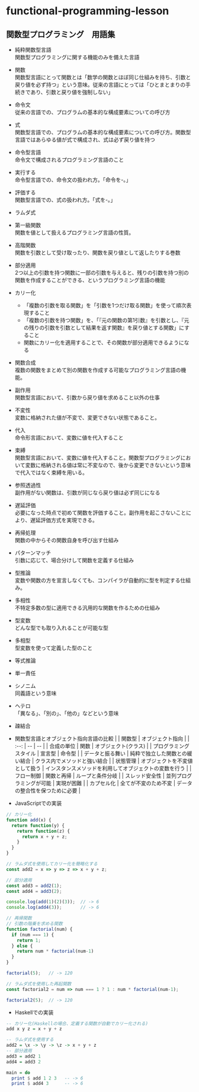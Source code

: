 # functional-programming-lesson

## 関数型プログラミング　用語集

- 純粋関数型言語  
関数型プログラミングに関する機能のみを備えた言語

- 関数  
関数型言語にとって関数とは「数学の関数とほぼ同じ仕組みを持ち、引数と戻り値を必ず持つ」という意味。従来の言語にとっては「ひとまとまりの手続きであり、引数と戻り値を強制しない」

- 命令文  
従来の言語での、プログラムの基本的な構成要素についての呼び方

- 式  
関数型言語での、プログラムの基本的な構成要素についての呼び方。関数型言語ではあらゆる値が式で構成され、式は必ず戻り値を持つ

- 命令型言語  
命令文で構成されるプログラミング言語のこと

- 実行する  
命令型言語での、命令文の扱われ方。「命令を-。」

- 評価する  
関数型言語での、式の扱われ方。「式を-。」

- ラムダ式  
  
- 第一級関数  
関数を値として扱えるプログラミング言語の性質。

- 高階関数  
関数を引数として受け取ったり、関数を戻り値として返したりする巻数

- 部分適用  
2つ以上の引数を持つ関数に一部の引数を与えると、残りの引数を持つ別の関数を作成することができる、というプログラミング言語の機能

- カリー化  
  - 「複数の引数を取る関数」を「引数を1つだけ取る関数」を使って順次表現すること
  - 「複数の引数を持つ関数」を、「『元の関数の第1引数』を引数とし、『元の残りの引数を引数として結果を返す関数』を戻り値とする関数」にすること
  - 関数にカリー化を適用することで、その関数が部分適用できるようになる

- 関数合成  
複数の関数をまとめて別の関数を作成する可能なプログラミング言語の機能。

- 副作用  
関数型言語において、引数から戻り値を求めること以外の仕事

- 不変性  
変数に格納された値が不変で、変更できない状態であること。

- 代入  
命令形言語において、変数に値を代入すること

- 束縛  
関数型言語において、変数に値を代入すること。関数型プログラミングにおいて変数に格納される値は常に不変なので、後から変更できないという意味で代入ではなく束縛を用いる。

- 参照透過性  
副作用がない関数は、引数が同じなら戻り値は必ず同じになる

- 遅延評価  
必要になった時点で初めて関数を評価すること。副作用を起こさないことにより、遅延評価方式を実現できる。

- 再帰処理  
関数の中からその関数自身を呼び出す仕組み

- パターンマッチ  
引数に応じて、場合分けして関数を定義する仕組み

- 型推論  
変数や関数の方を宣言しなくても、コンパイラが自動的に型を判定する仕組み。

- 多相性  
不特定多数の型に適用できる汎用的な関数を作るための仕組み

- 型変数  
どんな型でも取り入れることが可能な型

- 多相型  
型変数を使って定義した型のこと

- 等式推論  
  
- 単一責任  
  
- シノニム  
同義語という意味

- ヘテロ  
「異なる」、「別の」、「他の」などという意味

- 疎結合  
  
- 関数型言語とオブジェクト指向言語の比較
  |  | 関数型 | オブジェクト指向 |
  | :--: | -- | -- |
  | 合成の単位 | 関数 | オブジェクト(クラス) |
  | プログラミングスタイル | 宣言型 | 命令型 |
  | データと振る舞い | 純粋で独立した関数との緩い結合 | クラス内でメソッドと強い結合 |
  | 状態管理 | オブジェクトを不変値として扱う | インスタンスメソッドを利用してオブジェクトの変数を行う |
  | フロー制御 | 関数と再帰 | ループと条件分岐 |
  | スレッド安全性 | 並列プログラミングが可能 | 実現が困難 |
  | カプセル化 | 全てが不変のため不変 | データの整合性を保つために必要 |

- JavaScriptでの実装
```javascript
// カリー化
function add(x) {
  return function(y) {
    return function(z) {
      return x + y + z;
    }
  }
}

// ラムダ式を使用してカリー化を簡略化する
const add2 = x => y => z => x + y + z;

// 部分適用
const add3 = add2(1);
const add4 = add3(2);

console.log(add(1)(2)(3));  // -> 6
console.log(add4(3));       // -> 6

// 再帰関数
// 引数の階乗を求める関数
function factorial(num) {
  if (num === 1) {
    return 1;
  } else {
    return num * factorial(num-1)
  }
}

factorial(5);   // -> 120

// ラムダ式を使用した再起関数
const factorial2 = num => num === 1 ? 1 : num * factorial(num-1);

factorial2(5);  // -> 120
```

- Haskellでの実装
```haskell
-- カリー化(Haskellの場合、定義する関数が自動でカリー化される)
add x y z = x + y + z

-- ラムダ式を使用する
add2 = \x -> \y -> \z -> x + y + z
-- 部分適用
add3 = add2 1
add4 = add3 2

main = do
  print $ add 1 2 3   -- -> 6
  print $ add4 3      -- -> 6
```
